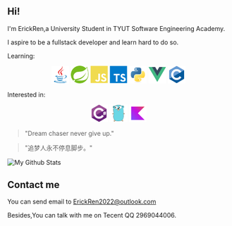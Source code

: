 ## Hi!

I'm ErickRen,a University Student in TYUT Software Engineering Academy.

I aspire to be a fullstack developer and learn hard to do so.

Learning:

<p align="center">
    <img src="https://raw.githubusercontent.com/devicons/devicon/master/icons/java/java-original.svg" alt="Java" width="40" height="40"/>
    <img src="https://raw.githubusercontent.com/devicons/devicon/master/icons/spring/spring-original.svg" alt="Spring" width="40" height="40"/>
    <img src="https://raw.githubusercontent.com/devicons/devicon/master/icons/javascript/javascript-plain.svg" alt="JavaScript" width="40" height="40"/>
    <img src="https://raw.githubusercontent.com/devicons/devicon/master/icons/typescript/typescript-original.svg" alt="TypeScript" width="40" height="40"/>
    <img src="https://raw.githubusercontent.com/devicons/devicon/master/icons/python/python-original.svg" alt="python" width="40" height="40"/>
    <img src="https://raw.githubusercontent.com/devicons/devicon/master/icons/vuejs/vuejs-original.svg" alt="Vue" width="40" height="40"/>
    <img src="https://raw.githubusercontent.com/devicons/devicon/1119b9f84c0290e0f0b38982099a2bd027a48bf1/icons/c/c-original.svg" alt="C" width="40" height="40">
</p>

Interested in:
<p align="center">
    <img src="https://raw.githubusercontent.com/devicons/devicon/master/icons/csharp/csharp-original.svg" alt="C#" width="40" height="40"/>
    <img src="https://raw.githubusercontent.com/devicons/devicon/1119b9f84c0290e0f0b38982099a2bd027a48bf1/icons/go/go-original.svg" alt="GO" width="40" height="40"/>
    <img src="https://raw.githubusercontent.com/devicons/devicon/1119b9f84c0290e0f0b38982099a2bd027a48bf1/icons/kotlin/kotlin-original.svg" alt="Kotlin" width="40" height="40">
</p>

> "Dream chaser never give up."

> "追梦人永不停息脚步。"

<img align="center" alt="My Github Stats" src="https://github-readme-stats.vercel.app/api?username=ErickRen2023&count_private=true&show_icons=true&include_all_commits=true&show_owner=true&theme=material-palenight"/>

## Contact me

You can send email to ErickRen2022@outlook.com

Besides,You can talk with me on Tecent QQ 2969044006.
